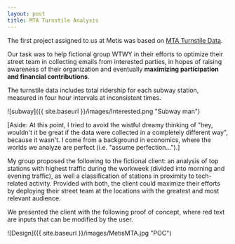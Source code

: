 ```yaml
---
layout: post
title: MTA Turnstile Analysis
---
```


The first project assigned to us at Metis was based on <a href="http://web.mta.info/developers/turnstile.html" target="_blank">MTA Turnstile Data</a>.

Our task was to help fictional group WTWY in their efforts to optimize their street team in collecting emails from interested parties, in hopes of raising awareness of their organization and eventually <b>maximizing participation and financial contributions</b>.

The turnstile data includes total ridership for each subway station, measured in four hour intervals at inconsistent times. 

![subway]({{ site.baseurl }}/images/Interested.png "Subway man")

[Aside: At this point, I tried to avoid the wistful dreamy thinking of "hey, wouldn't it be great if the data were collected in a completely different way", because it wasn't. I come from a background in economics, where the worlds we analyze are perfect (i.e. "assume perfection...").]

My group proposed the following to the fictional client: an analysis of top stations with highest traffic during the workweek (divided into morning and evening traffic), as well a classification of stations in proximity to tech-related activity. Provided with both, the client could maximize their efforts by deploying their street team at the locations with the greatest and most relevant audience.

We presented the client with the following proof of concept, where red text are inputs that can be modified by the user.

![Design]({{ site.baseurl }}/images/MetisMTA.jpg "POC")